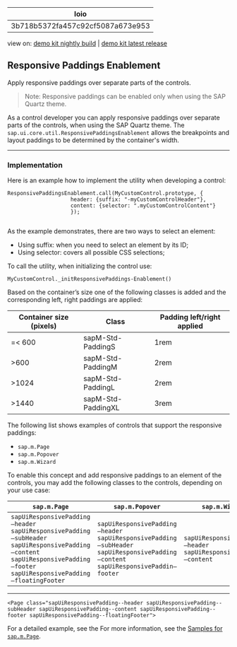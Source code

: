 <!-- loio3b718b5372fa457c92cf5087a673e953 -->

| loio |
| -----|
| 3b718b5372fa457c92cf5087a673e953 |

<div id="loio">

view on: [demo kit nightly build](https://openui5nightly.hana.ondemand.com/#/topic/3b718b5372fa457c92cf5087a673e953) | [demo kit latest release](https://openui5.hana.ondemand.com/#/topic/3b718b5372fa457c92cf5087a673e953)</div>

## Responsive Paddings Enablement

Apply responsive paddings over separate parts of the controls.

> Note:
> Responsive paddings can be enabled only when using the SAP Quartz theme.
> 
> 

As a control developer you can apply responsive paddings over separate parts of the controls, when using the SAP Quartz theme. The `sap.ui.core.util.ResponsivePaddingsEnablement` allows the breakpoints and layout paddings to be determined by the container's width.

***

<a name="loio3b718b5372fa457c92cf5087a673e953__section_d2f_1pv_jjb"/>

### Implementation

Here is an example how to implement the utility when developing a control:

```
ResponsivePaddingsEnablement.call(MyCustomControl.prototype, {
					header: {suffix: "-myCustomControlHeader"},
					content: {selector: ".myCustomControlContent"}
					});
				
```

As the example demonstrates, there are two ways to select an element:

-   Using suffix: when you need to select an element by its ID;
-   Using selector: covers all possible CSS selections;

To call the utility, when initializing the control use:

```
MyCustomControl._initResponsivePaddings-Enablement()
```

Based on the container’s size one of the following classes is added and the corresponding left, right paddings are applied:

|Container size \(pixels\)|Class|Padding left/right applied|
|-------------------------|-----|--------------------------|
|=< 600|sapM-Std-PaddingS|1rem|
|\>600|sapM-Std-PaddingM|2rem|
|\>1024|sapM-Std-PaddingL|2rem|
|\>1440|sapM-Std-PaddingXL|3rem|

The following list shows examples of controls that support the responsive paddings:

-   `sap.m.Page`
-   `sap.m.Popover`
-   `sap.m.Wizard`

To enable this concept and add responsive paddings to an element of the controls, you may add the following classes to the controls, depending on your use case:

|`sap.m.Page`|`sap.m.Popover`|`sap.m.Wizard`|
|------------|---------------|--------------|
| `sapUiResponsivePadding—header` `sapUiResponsivePadding—subHeader` `sapUiResponsivePadding—content` `sapUiResponsivePadding—footer` `sapUiResponsivePadding—floatingFooter` | `sapUiResponsivePadding—header` `sapUiResponsivePadding—subHeader` `sapUiResponsivePadding—content` `sapUiResponsivePaddin—footer` | `sapUiResponsivePadding—header` `sapUiResponsivePadding—content` |

***

```
<Page class="sapUiResponsivePadding--header sapUiResponsivePadding--subHeader sapUiResponsivePadding--content sapUiResponsivePadding--footer sapUiResponsivePadding--floatingFooter">
```

For a detailed example, see the For more information, see the [Samples for `sap.m.Page`](https://openui5.hana.ondemand.com/#/entity/sap.m.Page). 

